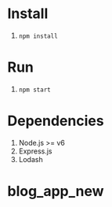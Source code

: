 # Install
1. `npm install`

# Run
1. `npm start`

# Dependencies
1. Node.js >= v6
2. Express.js
3. Lodash
# blog_app_new
